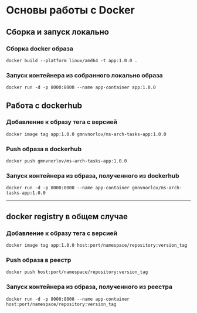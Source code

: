# Основы работы с Docker

## Сборка и запуск локально

### Сборка docker образа
```
docker build --platform linux/amd64 -t app:1.0.0 .
```

### Запуск контейнера из собранного локально образа
```
docker run -d -p 8000:8000 --name app-container app:1.0.0
```

## Работа с dockerhub

### Добавление к образу тега с версией
```
docker image tag app:1.0.0 gmnvnorlov/ms-arch-tasks-app:1.0.0
```

###  Push образа в dockerhub
```
docker push gmnvnorlov/ms-arch-tasks-app:1.0.0
```

### Запуск контейнера из образа, полученного из dockerhub
```
docker run -d -p 8000:8000 --name app-container gmnvnorlov/ms-arch-tasks-app:1.0.0
```

---

## docker registry в общем случае

### Добавление к образу тега с версией
```
docker image tag app:1.0.0 host:port/namespace/repository:version_tag
```

### Push образа в реестр
```
docker push host:port/namespace/repository:version_tag
```

### Запуск контейнера из образа, полученного из реестра
```
docker run -d -p 8000:8000 --name app-container host:port/namespace/repository:version_tag
```



